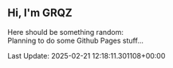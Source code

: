 ## Hi, I'm GRQZ
Here should be something random:  
Planning to do some Github Pages stuff...


Last Update: 2025-02-21 12:18:11.301108+00:00
